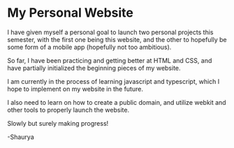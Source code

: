 # My Personal Website

I have given myself a personal goal to launch two personal projects this semester, with the first one being this website, and the other to hopefully be some form of a mobile app (hopefully not too ambitious).

So far, I have been practicing and getting better at HTML and CSS, and have partially initialized the beginning pieces of my website.

I am currently in the process of learning javascript and typescript, which I hope to implement on my website in the future. 

I also need to learn on how to create a public domain, and utilize webkit and other tools to properly launch the website.

Slowly but surely making progress!

-Shaurya